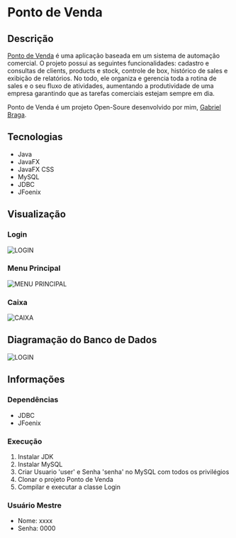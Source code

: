# Ponto de Venda

## Descrição
[Ponto de Venda](https://github.com/F-Gabriel-Braga/ponto-de-sale/) é uma aplicação baseada em um sistema de automação comercial. O projeto possui as seguintes funcionalidades: cadastro e consultas de clients, products e stock, controle de box, histórico de sales e exibição de relatórios. No todo, ele organiza e gerencia toda a rotina de sales e o seu fluxo de atividades, aumentando a produtividade de uma empresa garantindo que as tarefas comerciais estejam sempre em dia.

Ponto de Venda é um projeto Open-Soure desenvolvido por mim, [Gabriel Braga](https://f-gabriel-braga.github.io/site/).

## Tecnologias
* Java
* JavaFX
* JavaFX CSS
* MySQL
* JDBC
* JFoenix

## Visualização
### Login
![LOGIN](https://github.com/F-Gabriel-Braga/ponto-de-sale/blob/master/images/PONTO-DE-VENDA-LOGIN.png)
### Menu Principal
![MENU PRINCIPAL](https://github.com/F-Gabriel-Braga/ponto-de-sale/blob/master/images/PONTO-DE-VENDA-MENU-PRINCIPAL.png)
### Caixa
![CAIXA](https://github.com/F-Gabriel-Braga/ponto-de-sale/blob/master/images/PONTO-DE-VENDA-CAIXA.png)

## Diagramação do Banco de Dados
![LOGIN](https://github.com/F-Gabriel-Braga/ponto-de-sale/blob/master/images/DATABASE-MODEL.png)

## Informações
### Dependências
* JDBC
* JFoenix

### Execução
1. Instalar JDK
2. Instalar MySQL
3. Criar Usuario 'user' e Senha 'senha' no MySQL com todos os privilégios
5. Clonar o projeto Ponto de Venda
6. Compilar e executar a classe Login

### Usuário Mestre
* Nome: xxxx
* Senha: 0000
